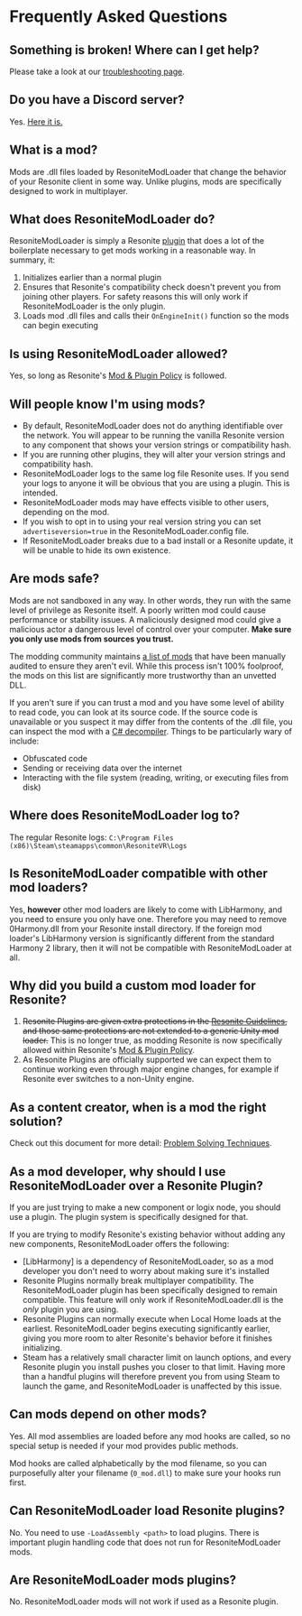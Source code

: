 # Frequently Asked Questions

## Something is broken! Where can I get help?

Please take a look at our [troubleshooting page](troubleshooting.md).

## Do you have a Discord server?

Yes. [Here it is.](https://discord.gg/vCDJK9xyvm)

## What is a mod?

Mods are .dll files loaded by ResoniteModLoader that change the behavior of your Resonite client in some way. Unlike plugins, mods are specifically designed to work in multiplayer.

## What does ResoniteModLoader do?

ResoniteModLoader is simply a Resonite [plugin](https://wiki.Resonite.com/Plugins) that does a lot of the boilerplate necessary to get mods working in a reasonable way. In summary, it:

1. Initializes earlier than a normal plugin
2. Ensures that Resonite's compatibility check doesn't prevent you from joining other players. For safety reasons this will only work if ResoniteModLoader is the only plugin.
3. Loads mod .dll files and calls their `OnEngineInit()` function so the mods can begin executing

## Is using ResoniteModLoader allowed?

Yes, so long as Resonite's [Mod & Plugin Policy] is followed.

## Will people know I'm using mods?

- By default, ResoniteModLoader does not do anything identifiable over the network. You will appear to be running the vanilla Resonite version to any component that shows your version strings or compatibility hash.
- If you are running other plugins, they will alter your version strings and compatibility hash.
- ResoniteModLoader logs to the same log file Resonite uses. If you send your logs to anyone it will be obvious that you are using a plugin. This is intended.
- ResoniteModLoader mods may have effects visible to other users, depending on the mod.
- If you wish to opt in to using your real version string you can set `advertiseversion=true` in the ResoniteModLoader.config file.
- If ResoniteModLoader breaks due to a bad install or a Resonite update, it will be unable to hide its own existence.

## Are mods safe?

Mods are not sandboxed in any way. In other words, they run with the same level of privilege as Resonite itself. A poorly written mod could cause performance or stability issues. A maliciously designed mod could give a malicious actor a dangerous level of control over your computer. **Make sure you only use mods from sources you trust.**

The modding community maintains [a list of mods](https://www.Resonitemodloader.com/mods) that have been manually audited to ensure they aren't evil. While this process isn't 100% foolproof, the mods on this list are significantly more trustworthy than an unvetted DLL.

If you aren't sure if you can trust a mod and you have some level of ability to read code, you can look at its source code. If the source code is unavailable or you suspect it may differ from the contents of the .dll file, you can inspect the mod with a [C# decompiler](https://www.google.com/search?q=c%23+decompiler). Things to be particularly wary of include:

- Obfuscated code
- Sending or receiving data over the internet
- Interacting with the file system (reading, writing, or executing files from disk)

## Where does ResoniteModLoader log to?

The regular Resonite logs: `C:\Program Files (x86)\Steam\steamapps\common\ResoniteVR\Logs`

## Is ResoniteModLoader compatible with other mod loaders?

Yes, **however** other mod loaders are likely to come with LibHarmony, and you need to ensure you only have one. Therefore you may need to remove 0Harmony.dll from your Resonite install directory. If the foreign mod loader's LibHarmony version is significantly different from the standard Harmony 2 library, then it will not be compatible with ResoniteModLoader at all.

## Why did you build a custom mod loader for Resonite?

1. ~~Resonite Plugins are given extra protections in the [Resonite Guidelines](https://docs.google.com/document/d/1mqdbIvbj1b2LeFhNzfAASeTpRZk6vmbXISYLdTXTVR4/edit), and those same protections are not extended to a generic Unity mod loader.~~ This is no longer true, as modding Resonite is now specifically allowed within Resonite's [Mod & Plugin Policy].
2. As Resonite Plugins are officially supported we can expect them to continue working even through major engine changes, for example if Resonite ever switches to a non-Unity engine.

## As a content creator, when is a mod the right solution?

Check out this document for more detail: [Problem Solving Techniques](problem_solving_techniques.md).

## As a mod developer, why should I use ResoniteModLoader over a Resonite Plugin?

If you are just trying to make a new component or logix node, you should use a plugin. The plugin system is specifically designed for that.

If you are trying to modify Resonite's existing behavior without adding any new components, ResoniteModLoader offers the following:

- [LibHarmony] is a dependency of ResoniteModLoader, so as a mod developer you don't need to worry about making sure it's installed
- Resonite Plugins normally break multiplayer compatibility. The ResoniteModLoader plugin has been specifically designed to remain compatible. This feature will only work if ResoniteModLoader.dll is the *only* plugin you are using.
- Resonite Plugins can normally execute when Local Home loads at the earliest. ResoniteModLoader begins executing significantly earlier, giving you more room to alter Resonite's behavior before it finishes initializing.
- Steam has a relatively small character limit on launch options, and every Resonite plugin you install pushes you closer to that limit. Having more than a handful plugins will therefore prevent you from using Steam to launch the game, and ResoniteModLoader is unaffected by this issue.

## Can mods depend on other mods?

Yes. All mod assemblies are loaded before any mod hooks are called, so no special setup is needed if your mod provides public methods.

Mod hooks are called alphabetically by the mod filename, so you can purposefully alter your filename (`0_mod.dll`) to make sure your hooks run first.

## Can ResoniteModLoader load Resonite plugins?

No. You need to use `-LoadAssembly <path>` to load plugins. There is important plugin handling code that does not run for ResoniteModLoader mods.

## Are ResoniteModLoader mods plugins?

No. ResoniteModLoader mods will not work if used as a Resonite plugin.

<!--- Link References -->
[Mod & Plugin Policy]: https://wiki.Resonite.com/Mod_%26_Plugin_Policy
